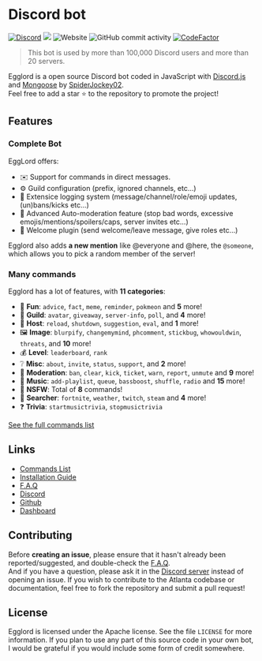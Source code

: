 # Discord bot
[![Discord](https://img.shields.io/discord/658113349384667198.svg?label=&logo=discord&logoColor=ffffff&color=7389D8&labelColor=6A7EC2)](https://discord.gg/8g6zUQu)
[![](https://img.shields.io/badge/discord.js-v12.0.0-blue.svg?logo=npm)](https://github.com/discordjs)
![Website](https://img.shields.io/website?down_color=red&down_message=offline&up_color=green&up_message=online&url=http%3A%2F%2F86.25.177.233%2F)
![GitHub commit activity](https://img.shields.io/github/commit-activity/m/Spiderjockey02/Discord-Bot)
[![CodeFactor](https://www.codefactor.io/repository/github/spiderjockey02/discord-bot/badge/master)](https://www.codefactor.io/repository/github/spiderjockey02/discord-bot/overview/master)

> This bot is used by more than 100,000 Discord users and more than 20 servers.

Egglord is a open source Discord bot coded in JavaScript with [Discord.js](https://discord.js.org) and [Mongoose](https://mongoosejs.com/docs/api.html) by [SpiderJockey02](https://github.com/Spiderjockey02).  
Feel free to add a star ⭐ to the repository to promote the project!

## Features

### Complete Bot

EggLord offers:
*   ✉️ Support for commands in direct messages.
*   ⚙️ Guild configuration (prefix, ignored channels, etc...)
*   📂 Extensice logging system (message/channel/role/emoji updates, (un)bans/kicks etc...)
*   🚓 Advanced Auto-moderation feature (stop bad words, excessive emojis/mentions/spoilers/caps, server invites etc...)
*   👋 Welcome plugin (send welcome/leave message, give roles etc...)

Egglord also adds **a new mention** like @everyone and @here, the `@someone`, which allows you to pick a random member of the server!

### Many commands

Egglord has a lot of features, with **11 categories**:

*   🎉  **Fun**: `advice`, `fact`, `meme`, `reminder`, `pokmeon` and **5** more! 
*   💬  **Guild**: `avatar`, `giveaway`, `server-info`, `poll`, and **4** more! 
*   👑  **Host**: `reload`, `shutdown`, `suggestion`, `eval`, and **1** more! 
*   🖼  **Image**: `blurpify`, `changemymind`, `phcomment`, `stickbug`, `whowouldwin`, `threats`, and **10** more! 
*   💰  **Level**: `leaderboard`, `rank`
*   ❔  **Misc**: `about`, `invite`, `status`, `support`, and **2** more!
*   🚓  **Moderation**: `ban`, `clear`, `kick`, `ticket`, `warn`, `report`, `unmute` and **9** more! 
*   🎵  **Music**: `add-playlist`, `queue`, `bassboost`, `shuffle`, `radio` and **15** more!
*   🔞  **NSFW**: Total of **8** commands!
*   🔎  **Searcher**: `fortnite`, `weather`, `twitch`, `steam` and **4** more!
*   ❓  **Trivia**: `startmusictrivia`, `stopmusictrivia`

[See the full commands list](https://github.com/Spiderjockey02/Discord-Bot/blob/master/docs/COMMANDS.md)

## Links

*   [Commands List](https://github.com/Spiderjockey02/Discord-Bot/blob/master/docs/COMMANDS.md)
*   [Installation Guide](https://github.com/Spiderjockey02/Discord-Bot/blob/master/docs/INSTALLATION.md)
*   [F.A.Q](https://github.com/Spiderjockey02/Discord-Bot/blob/master/docs/FAQ)
*   [Discord](https://discord.gg/8g6zUQu)
*   [Github](https://github.com/Spiderjockey02/Discord-Bot)
*   [Dashboard](https://www.google.com)

## Contributing

Before **creating an issue**, please ensure that it hasn't already been reported/suggested, and double-check the [F.A.Q](https://github.com/Spiderjockey02/Discord-Bot/blob/master/docs/FAQ).   
And if you have a question, please ask it in the [Discord server](https://discord.gg/8g6zUQu) instead of opening an issue.
If you wish to contribute to the Atlanta codebase or documentation, feel free to fork the repository and submit a pull request!

## License

Egglord is licensed under the Apache license. See the file `LICENSE` for more information. If you plan to use any part of this source code in your own bot, I would be grateful if you would include some form of credit somewhere.
